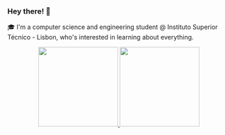 ### Hey there! 👾

🎓 I'm a computer science and engineering student @ Instituto Superior Técnico - Lisbon, who's interested in learning about everything.

<div align="center">
  <a href="https://github.com/tiagopmartins">
  <img height="180em" src="https://github-readme-stats.vercel.app/api?username=tiagopmartins&show_icons=true&theme=dark&include_all_commits=true&count_private=true"/>
  <img height="180em" src="https://github-readme-stats.vercel.app/api/top-langs/?username=tiagopmartins&layout=compact&langs_count=7&theme=dark"/>
</div>
